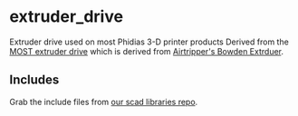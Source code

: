 <h1>extruder_drive</h1>
Extruder drive used on most Phidias 3-D printer products
Derived from the <a href="https://github.com/mtu-most/MOST-extruder-drive">MOST extruder drive</a> which is derived from <a href=http://www.thingiverse.com/thing:35404">Airtripper's Bowden Extrduer</a>.

<h2>Includes</h2>
Grab the include files from <a href="https://github.com/phidiasllc/scad_libraries">our scad libraries repo</a>.

